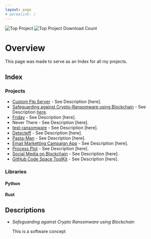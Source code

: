 ```yaml
---
layout: page
# permalink: /
---
```


<!-- top badge -->
![Top Project](https://img.shields.io/badge/Top%20Downloaded%20Project%20-%20pasta_man%20-%20Blue?link=https://pypi.org/project/pasta-man)
![Top Project Download Count](https://img.shields.io/badge/Top%20Project%20Download%20Count%20-%209092%20-%20Blue?link=https://pypi.org/project/pasta-man)

# Overview

This page was made to serve as an Index for all my projects. 

## Index

### Projects

* [Custom Ftp Server](https://github.com/d33p0st/custom-ftp) - See Description [here].
* [Safeguarding against Crypto-Ransomware using Blockchain](https://github.com/d33p0st/blockchain-daemon) - See Description [here](#crypto-ransomware).
* [Friday](https://github.com/d33pster/Friday) - See Description [here].
* Never There - See Description [here].
* [test-ransomware](https://github.com/d33p0st/test-ransomware) - See Description [here].
* [Detecteff](https://github.com/d33pster/detecteff) - See Description [here].
* [Pasta-Man](https://github.com/d33pster/pasta-man) - See Description [here].
* [Email Marketting Campaign App](https://github.com/d33pster/email-marketting-hackathon) - See Description [here].
* [Process Plot](https://github.com/d33pster/ProcessPlot) - See Description [here].
* [Social Media on Blockchain](https://github.com/d33pster/socialmedia-blockchain) - See Description [here].
* [GitHub Code Space ToolKit](https://github.com/d33pster/github-codespace-toolkit) - See Description [here].

### Libraries

#### Python
#### Rust

## Descriptions

<a name="crypto-ransomware"></a>

* _Safeguarding against Crypto Ransomware using Blockchain_

  This is a software concept
